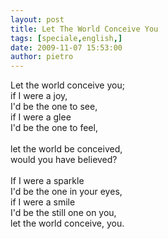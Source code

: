 ```yaml
---
layout: post
title: Let The World Conceive You
tags: [speciale,english,]
date: 2009-11-07 15:53:00
author: pietro
---
```

Let the world conceive you;<br/>if I were a joy,<br/>I'd be the one to see,<br/>if I were a glee<br/>I'd be the one to feel,<br/><br/>let the world be conceived,<br/>would you have believed?<br/><br/>If I were a sparkle<br/>I'd be the one in your eyes,<br/>if I were a smile<br/>I'd be the still one on you,<br/>let the world conceive, you.
